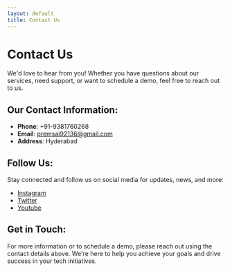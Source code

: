 ```yaml
---
layout: default
title: Contact Us
---
```


# Contact Us

We'd love to hear from you! Whether you have questions about our services, need support, or want to schedule a demo, feel free to reach out to us.

## Our Contact Information:

- **Phone**: +91-9381760268
- **Email**: premsai92136@gmail.com
- **Address**: Hyderabad

## Follow Us:

Stay connected and follow us on social media for updates, news, and more:

- [Instagram](https://www.instagram.com/devopsbuddies/)
- [Twitter](https://twitter.com/devopsbuddies)
- [Youtube](https://www.youtube.com/@DevopsBuddies)

## Get in Touch:

For more information or to schedule a demo, please reach out using the contact details above. We're here to help you achieve your goals and drive success in your tech initiatives.

